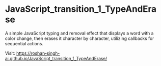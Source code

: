 # JavaScript_transition_1_TypeAndErase
A simple JavaScript typing and removal effect that displays a word with a color change, then erases it character by character, utilizing callbacks for sequential actions.

Visit: https://roshan-singh-ai.github.io/JavaScript_transition_1_TypeAndErase/
